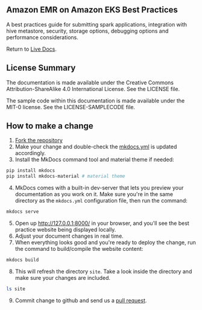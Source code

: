 ## Amazon EMR on Amazon EKS Best Practices

A best practices guide for submitting spark applications, integration with hive metastore, security, storage options, debugging options and performance considerations.

Return to [Live Docs](https://aws.github.io/aws-emr-containers-best-practices/).

## License Summary

The documentation is made available under the Creative Commons Attribution-ShareAlike 4.0 International License. See the LICENSE file.

The sample code within this documentation is made available under the MIT-0 license. See the LICENSE-SAMPLECODE file.

## How to make a change
1. [Fork the repository](https://docs.github.com/en/get-started/quickstart/fork-a-repo#forking-a-repository)
2. Make your change and double-check the [mkdocs.yml](./mkdocs.yml) is updated accordingly.
3. Install the MkDocs command tool and material theme if needed:
```bash
pip install mkdocs
pip install mkdocs-material # material theme
```
4. MkDocs comes with a built-in dev-server that lets you preview your documentation as you work on it. Make sure you're in the same directory as the `mkdocs.yml` configuration file, then run the command:
```bash
mkdocs serve
```
5. Open up http://127.0.0.1:8000/ in your browser, and you'll see the best practice website being displayed locally.
6. Adjust your document changes in real time.
7. When everything looks good and you're ready to deploy the change, run the command to build/compile the website content:
```bash
mkdocs build
```
8. This will refresh the directory `site`. Take a look inside the directory and make sure your changes are included.
```bash
ls site
```
9. Commit change to github and send us a [pull request](https://docs.github.com/en/pull-requests/collaborating-with-pull-requests/proposing-changes-to-your-work-with-pull-requests/creating-a-pull-request-from-a-fork).
